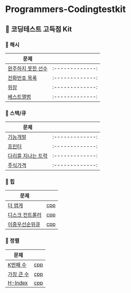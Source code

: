 # Programmers-Codingtestkit

## :pushpin: 코딩테스트 고득점 Kit

### :bookmark: 해시
| 문제 |   | 
| ------------- |:-------------:|
| [완주하지 못한 선수](https://programmers.co.kr/learn/courses/30/lessons/42576) |:-------------:| 
| [전화번호 목록](https://programmers.co.kr/learn/courses/30/lessons/42577) |:-------------:| 
| [위장](https://programmers.co.kr/learn/courses/30/lessons/42578) |:-------------:| 
| [베스트앨범](https://programmers.co.kr/learn/courses/30/lessons/42579) |:-------------:| 

### :bookmark: 스택/큐
| 문제 | | 
| ------------- |:-------------:|
| [기능개발](https://programmers.co.kr/learn/courses/30/lessons/42586) |:-------------:| 
| [프린터](https://programmers.co.kr/learn/courses/30/lessons/42587) |:-------------:| 
| [다리를 지나는 트럭](https://programmers.co.kr/learn/courses/30/lessons/42583) |:-------------:| 
| [주식가격](https://programmers.co.kr/learn/courses/30/lessons/42584) |:-------------:| 


### :bookmark: 힙
| 문제 |  | 
| ------------- |:-------------:|
| [더 맵게](https://programmers.co.kr/learn/courses/30/lessons/42626) |[cpp](힙/더맵게.cpp)|
| [디스크 컨트롤러](https://programmers.co.kr/learn/courses/30/lessons/42627) |[cpp](힙/디스크컨트롤러.cpp)|
| [이중우선순위큐](https://programmers.co.kr/learn/courses/30/lessons/42628) |[cpp](힙/이중우선순위큐.cpp)|


### :bookmark: 정렬
| 문제 |  | 
| ------------- |:-------------:|
| [K번째 수](https://programmers.co.kr/learn/courses/30/lessons/42748) |[cpp](정렬/K번째%20수.cpp)|
| [가장 큰 수](https://programmers.co.kr/learn/courses/30/lessons/42746) |[cpp](정렬/가장큰수_정찬호.cpp)|
| [H-Index](https://programmers.co.kr/learn/courses/30/lessons/42747) |[cpp](정렬/H-index_정찬호.cpp)|
